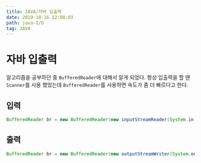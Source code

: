 ```yaml
---
title: JAVA/자바 입출력
date: 2019-10-16 12:00:03
path: java-I/O
tag: JAVA
---
```


# 자바 입출력

알고리즘을 공부하던 중 `BufferedReader`에 대해서 알게 되었다. 항상 입출력을 할 땐
`Scanner`를 사용 했었는데 `BufferedReader`를 사용하면 속도가 좀 더 빠르다고 한다.

## 입력

```java
BufferedReader br = new BufferedReader(new inputStreamReader(System.in));
```

## 출력

```java
BufferedReader br = new BufferedReader(new outputStreamWriter(System.out));
```
